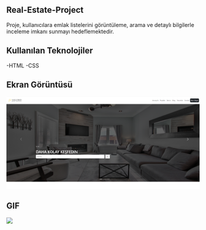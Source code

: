 ## Real-Estate-Project

 Proje, kullanıcılara emlak listelerini görüntüleme, arama ve detaylı bilgilerle inceleme imkanı sunmayı hedeflemektedir.

 ## Kullanılan Teknolojiler

 -HTML -CSS

 ## Ekran Görüntüsü

 ![](/images/real-estate.png)

## GIF

![](/images/real-estate.gif)